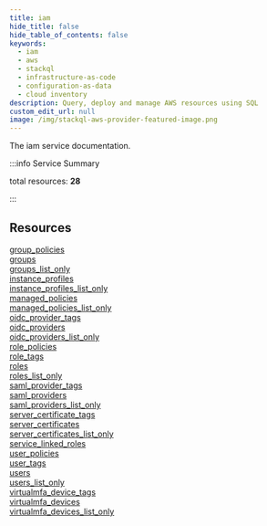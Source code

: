 ```yaml
---
title: iam
hide_title: false
hide_table_of_contents: false
keywords:
  - iam
  - aws
  - stackql
  - infrastructure-as-code
  - configuration-as-data
  - cloud inventory
description: Query, deploy and manage AWS resources using SQL
custom_edit_url: null
image: /img/stackql-aws-provider-featured-image.png
---
```


The iam service documentation.

:::info Service Summary

<div class="row">
<div class="providerDocColumn">
<span>total resources:&nbsp;<b>28</b></span><br />
</div>
</div>

:::

## Resources
<div class="row">
<div class="providerDocColumn">
<a href="/services/iam/group_policies/">group_policies</a><br />
<a href="/services/iam/groups/">groups</a><br />
<a href="/services/iam/groups_list_only/">groups_list_only</a><br />
<a href="/services/iam/instance_profiles/">instance_profiles</a><br />
<a href="/services/iam/instance_profiles_list_only/">instance_profiles_list_only</a><br />
<a href="/services/iam/managed_policies/">managed_policies</a><br />
<a href="/services/iam/managed_policies_list_only/">managed_policies_list_only</a><br />
<a href="/services/iam/oidc_provider_tags/">oidc_provider_tags</a><br />
<a href="/services/iam/oidc_providers/">oidc_providers</a><br />
<a href="/services/iam/oidc_providers_list_only/">oidc_providers_list_only</a><br />
<a href="/services/iam/role_policies/">role_policies</a><br />
<a href="/services/iam/role_tags/">role_tags</a><br />
<a href="/services/iam/roles/">roles</a><br />
<a href="/services/iam/roles_list_only/">roles_list_only</a>
</div>
<div class="providerDocColumn">
<a href="/services/iam/saml_provider_tags/">saml_provider_tags</a><br />
<a href="/services/iam/saml_providers/">saml_providers</a><br />
<a href="/services/iam/saml_providers_list_only/">saml_providers_list_only</a><br />
<a href="/services/iam/server_certificate_tags/">server_certificate_tags</a><br />
<a href="/services/iam/server_certificates/">server_certificates</a><br />
<a href="/services/iam/server_certificates_list_only/">server_certificates_list_only</a><br />
<a href="/services/iam/service_linked_roles/">service_linked_roles</a><br />
<a href="/services/iam/user_policies/">user_policies</a><br />
<a href="/services/iam/user_tags/">user_tags</a><br />
<a href="/services/iam/users/">users</a><br />
<a href="/services/iam/users_list_only/">users_list_only</a><br />
<a href="/services/iam/virtualmfa_device_tags/">virtualmfa_device_tags</a><br />
<a href="/services/iam/virtualmfa_devices/">virtualmfa_devices</a><br />
<a href="/services/iam/virtualmfa_devices_list_only/">virtualmfa_devices_list_only</a>
</div>
</div>